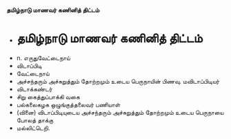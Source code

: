 **தமிழ்நாடு மாணவர் கணினித் திட்டம்**
- # தமிழ்நாடு மாணவர் கணினித் திட்டம்
- n. எருதுவேட்டைநாய்
- விடாப்பிடி
- வேட்டைநாய்
- அச்சந்தரும் அச்சுறுத்தும் தோற்றமும் உடைய பெருநாயின் பிணவு. மவிடாப்பிடியர்
- விடாக்கண்டர்
- சிறு கைத்துப்பாக்கி வகை
- பல்கலைகழக ஒழுங்குத்தலைவர் பணியாள்
- (வினை) விடாப்பிடியுடைய அச்சந்தரும் அச்சுறுத்தும் தோற்றமும் உடைய பெருநாயை போலத் தாக்கு
- மல்லிட்டெறி.

